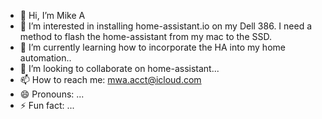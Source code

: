 - 👋 Hi, I’m Mike A
- 👀 I’m interested in installing home-assistant.io on my Dell 386. I need a method to flash the home-assistant from my mac to the SSD.
- 🌱 I’m currently learning how to incorporate the HA into my home automation..
- 💞️ I’m looking to collaborate on home-assistant...
- 📫 How to reach me: mwa.acct@icloud.com 
- 😄 Pronouns: ...
- ⚡ Fun fact: ...

<!---
mwa-acct/mwa-acct is a ✨ special ✨ repository because its `README.md` (this file) appears on your GitHub profile.
You can click the Preview link to take a look at your changes.
--->
